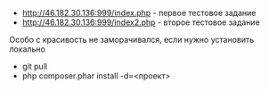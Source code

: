 - http://46.182.30.136:999/index.php - первое тестовое задание
- http://46.182.30.136:999/index2.php - второе тестовое задание

Особо с красивость не заморачивался, если нужно установить локально
- git pull
- php composer.phar install -d=<проект>